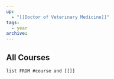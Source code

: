 ```yaml
---
up:
  - "[[Doctor of Veterinary Medicine]]"
tags:
  - year
archive:
---
```

## All Courses
```dataview
list FROM #course and [[]]
```